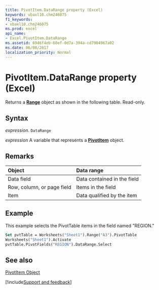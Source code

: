 ```yaml
---
title: PivotItem.DataRange property (Excel)
keywords: vbaxl10.chm246075
f1_keywords:
- vbaxl10.chm246075
ms.prod: excel
api_name:
- Excel.PivotItem.DataRange
ms.assetid: 6946f4eb-60ef-0d7a-394a-cd7904967a02
ms.date: 06/08/2017
localization_priority: Normal
---
```



# PivotItem.DataRange property (Excel)

Returns a  **[Range](Excel.Range(object).md)** object as shown in the following table. Read-only.


## Syntax

_expression_. `DataRange`

_expression_ A variable that represents a **[PivotItem](Excel.PivotItem.md)** object.


## Remarks





|**Object**|**Data range**|
|:-----|:-----|
|Data field|Data contained in the field|
|Row, column, or page field|Items in the field|
|Item|Data qualified by the item|

## Example

This example selects the PivotTable items in the field named "REGION."


```vb
Set pvtTable = Worksheets("Sheet1").Range("A3").PivotTable 
Worksheets("Sheet1").Activate 
pvtTable.PivotFields("REGION").DataRange.Select
```


## See also


[PivotItem Object](Excel.PivotItem.md)

[!include[Support and feedback](~/includes/feedback-boilerplate.md)]